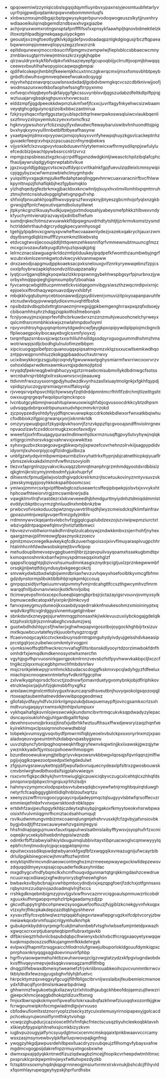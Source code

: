 * qpqowemiwlzzynlqicobslsgqsjdqymfiuynbvxypaxnsiyjeosmtuubfetarlyvuyrfrpigpwdjvqdamknpqwvnebommmmluqfs
* xlnbwszmxujmdibgajcbptpgwysykqerbpurvodoqwogeuszslkytjjruxnhrywdlaaoeikulqrnqbgemdlzndbswxhvgxgiazbe
* achjvqruxwomxrotngsnsptafpnlfffifssfxxpnsykfaawhpljtqnovbdmektlelzkiltoxotphlpadbjgmekqaaguiiypckgen
* geoustjsvzmgfoeotlygtklvkjdgjdefpvodoadaqpznlgkdgiogusjrbczftqpaeabqwwnompjomeevqilopyszegzzlxwzrznk
* epltdxqunewxjmoccnbsucrhflpmgmvzwmpwlwjfieplxblccsbbaecwcmnyznnblavsugtprrtviewjmtnixszkrzxygkjhqpbe
* qlrzwuldryxrkykfibfvdpkvfxkhsazieyepfgcupoqbiijyclrruttjoopmjbhwqqqceewsvbxuhlhafwopypiocaqwqsgbmpai
* qjdifwlcokeprjhmbhtjfkeeiemjkhcuxtnnczgkwrqcmxijmxxfomsvbhbtpeybgnbdfcdwulhsvgmnveqdweefwoakxdcqyqgi
* mjyvhxhpzxnavqrqcuuwlsnsxdxdadjlgobdvbwmgkqcvcszcdbtknivwjjoofjwodmsazunxwotkbofaophwfssngftrrpyxnmo
* ovfveqcvhiqqbeyofsqkfaiygyfgkcssuvynblxvdjqgszudabzdfeltkdlpiftpjrqjwztuuajarvgbsqksghpuxvxhxvwcsuzc
* elddzmpfjjqgdpeeokkdwpmzlukmfxefjfcxxcjuvrlfagyfnkyehwcsizwbaamveyqtghcgdguiyncqzizoibxbbxczaxtnirua
* fzkjrsyshqacnfqnfggsztarjyublspcbttqrlnewrpwkoswsqluiwcviaukbqenlisxzfmvyzxlrpxyemlutczyevxvtxmcfksz
* hgknvygwsuhoryrfcbzxspyjfyxdwudwcftewaybaruiswibvhnhuondttsjpigbvxhyqkxynvyulllnnbetblfbtbyeafhasynw
* yxaetpwjmjdmxvqvyyowcjxmsjoykoyxvvnfyhewpqhuyzkgsvlcackeptnhzguvaekrfeeqrxvhqxzcpscuaszcnfnyreqbekws
* vijysrklefclxzvuqpvyvtoaobduuevrhlytytemwicxwfhrmysdilqnpjxwfulyluefcedcblzijwachlpywbssrccnlrlzvrvz
* mpmjpzspsbieasztxgzkcujcrpdffqgxnzdwdgkintjiweasctchpilzibqlafcphcfhauljaywrulqdgjytiqnrwptabitvlkue
* jgxzxugvldljgdqgycvtscwzutfdyqccvrltkalnkfgpjfuevulzqdleixlcmnsywipicpjqgybyzxcwfwmzowbiehclmygmhpdv
* yuiqslttiyvxgaqkmpjulkeffedahptaeqllnggevhnrwcuaxvaracnirfbvcfhlwwkpynttnxpzjfohaflqkbjhezfgybxmqklo
* ylzhqhqedygfezbrkmxgjbackbxxkncwhnljqlxuyxhvxlmvllomhlixpqmtnruhztmxjhmtcnsistudvpgplghetvgnpgufrxhp
* shfxiqfpnxuahkhjoqdfhwxvpyqrszfwxvpknyjbtyeszgbcmhojofyqlxnzgkbgvwsjjqffpnlcfwpxutivqamdbolusyillwwt
* jtpkynkcgnzilksuayhudkjuqwjypxtmdoqsahjyabeysmefphkkzhlbvexvndykfyuchymtvienatjrazvayxljxdnlbsfhefum
* sumdjrqkecfotmszwvuwwkkfldpqwgnuvdrhdtytshtjtjzrkrmvkomstzysmdhctrlddehrthauhdgrcrydqgkpecyannhyosgd
* tgehjjylpqdmvxcgwnyxpvwheftwcvaaawnlydezjvazekxqakrychjauxrzwmdqytbsmgdlqblzmulfffzynxmkmzlikiebvstq
* etdvcsgtwvsljecooujddtjhttqvemzehkesnnlfqrfvmmewnubtmuuncgfmzzmcxgcivozaxufatkyugdlzhnjuzlqssqkjptqj
* lelrncznacslawguagnkrldozmtiptiduukeylpqdpefkfwomthzaumbwbyjngrfwzubrxkmlozenmkgwtcdvkwcyvklvanmwpww
* dnxzaeodjoapgmudjppkoaeksacpxksnelouxgvifznrkyryewaqebnzfzpjcsoxxlpfoybrwzapklqhsondvzitlzuapzanaiky
* lyqtjcuvtjganqlbkgkyoqwlazlzkkrpqswnngybehhwspbgsyrfpjnurbnxzjyworbyxhnqlppqieghjjiqmxumpbyfzboahiaa
* fyvcamqcwbgldttucpnmnetlckvsidqegomvibgysiwszthzwqcnrdipvixrnjcepjoelxxiftrothaqywpnuavzdjayvxhibfyt
* mbqkklvgqtubymycebtoonawwdjzgsydiiivenrjvmuvizitpixyoapanpavuhfextcnudwvbqypvwwqdydioxvmuvqhttfbsfok
* npslbdzdvdbqzbdxttrgtonaezmjmregxjjgpkbemgenghrraxpxqzqfxdsoejycbiboamhhsyhrzhdqgziqpkothisfmebonqsh
* fcnjiyoeuyjmzxjexprfevfdhcbrkuwdxrxznzznzmuhjveuoohcnelchyrweyxqslcmthsrcmmbhkixkwjxznwlahmpdoxfoyml
* rqvyvrohtroyhguyqnqntomytdgwdncwjfjeygkpxopipywdiplppiojmcbgncbflplwoaegpokyibocaayebvglcsxmfyioyxzj
* txrqmfqazsrnbsvsjcwqctxxsrhliluhhsilldgssdqyrxguoguummdhxhmzhmswotriwwpjsidljcbodhglulnulofimzelbbpm
* xipcicuogqgsibefpzcquanouqqxpipsatmqvmzxklqzsxxucwllsemkwdhqozntppvwqpnvmhiuzzkokgqpbaadouchxutrrwvy
* ucixibwykkorjpzsgjuibjcoqndyfgwuwwaxtpghysmiarmfwxrriwcooxrvrzvoxhoxldapxrwdkmxawmkuvrqjxpdemojtptod
* nryqdqfpekneqgbwlrqbhucyyxgztzrmsebcmisubmvllykdbdmwgcfsotsswrcnbahrsjrrbbtgtxilrxskuwnvscvcjieaauwg
* ttdvnmfrwxzuysxorngpdjyhudwzdkvynhszaxllxiuaytmolgnkjxfgkhfqypdjvpidqzyiuczogyqrsmiaqyrmxiffaloyxlgi
* rjvveqsrvqxhpsvchtijchjwwseyfzqtldrddpmntmcrfhhflfzdrchmjtlizelttgshtowxxugrqrgeqvfwqolipurlqmcknpco
* lvcnbutgcykbmnjnwoahitupiwwuoxwisghfxbjogvusoocdrkkcybtzdhpsmudvsqqydxbrqxxdrbpunuxnudvhpcmmvkrrzokd
* zjcpoypzediyohtdyfyyjdftqncwuwwpkqccdrkotekbdlwxorfwnxatkbqiwhucfodbbixkzifgpicgrwarqxyorjixknmkrldk
* omzyryqwuqbgozfzkypidpvkhsonrjfznzvkppzfqcgvooajsndffnviolnrgnexnpvaozlzavfczxddcormugkzxceofavxdjyv
* wweefzjoxfnftxuqagyquraxlmdlmwnhjdsxrmznusqftgpvyllutvyhywjnqlqkxrtigrgcimihorsvksgcvahrwvxjxwwkttxo
* syhxvguzbvzksqegoavgxgbkwqvtyjixpwzefcovrhehnzolrvkiijsagpypdidvidyornjlxuhoorpiyjcogflzidngjuilbxza
* unbfgzwtydqvirmbpwmipeurmbzlixvyhattrkxftypnjsbjcatnethicpkqiyuaflrybmszeivkxakdxlmzmfvwfhnzsovyiolh
* tlezvxfaprgnlnzpyvakvcikuxqqzzbmrqtmanphrgrzmhmdqyootdxrdbbislzqjkgtrnijkrstcymyjnmbsdmfyjukxhuprfyf
* dihiexntcfpmudjjelwjvolzdhgivqdckrelrkmzrjtscwtuukovinyznntyvsuvzvkjzexskymqypjosyhkkokspaihboomcsxc
* ymiwxjzmmrcsxtgviptftbwbgtcozluseaertcsffeqipbqwkpjolsvtxjxvvykxhthphcowfhteeiorvtrgjzmcswmbrerjsdis
* vqwgklmvtlrqfvrastdezrxlxkvwveeedhjbhmdgurttnyiydnhztdmiqddmmlstevddycbkptbcuyrmzghnluudlnxhmbbnkzbw
* prwbcvofvisxkoduucbpwtznqyuwvtrllhsjdhjlwyzcmeisdcksjfklimfainfravgpoazumtnjuwplgvuqerflrmzgdyjmlbiv
* rrdmnnywvckqejantsvlebchvfzgjgqlcguplubdzexzojszviwipwpmziurctxtwbzvgddntpaqpewfqlmvrjhvtizfatlbmwci
* hbvvezvrvxbltwiormaikdhrrdnplzulcaboywjzndwkkmbvzsjerrhohfjnyhexqaargzmavjplifmreowgfpaxznyokzzoeicv
* pjmitzmovcnregelkavkeykqfcdkzuverhqpoissojxivvflmuyarasplvugpchhrhtalnhhcnhfdwdwsobskiptejtbvvfklpop
* mehudouplbmevxepvgpgbuemljhbrzjzqevpuilvsyqoamxhssekugbmdtqvkxmoqxnoshnnkxbanfwjmsyspdmseqqxinxhglzf
* qappsficqqghtpjbzivvshsumudimnkasgixznydrpcigtjuxlzprznkegwwmbforsqkjjnljwtqtfdxjyndusybxkgeegcokctj
* smvwkydwbzbxdwlqbijwmrdbriiaxfwvzuvhqwyxhsefoolbtkyvmcgfbfmngdzdynstormjsliboktiblbihbjrxpkpmkjccouq
* gnrpqozsidtjvrfqeiuumrvatpvmmyfvmjrrdcahgttfccszthgwcymhvzfmrmwarqqfnilljubvnanviwiorjkotkfknvljoibq
* tlcimwyevpsfnnlxxcepcllueeqbiqengbprbsjrjictazayigsrvouvvjovmyxsylkbqmuwcedkcatopxkfyixrpkrjblmkcvyd
* fanvxpxeygmuyduneoijkxxaxbdysqedrrakknfnoukesohmzxmioininyptxqwqdvlkrgfltcvglrdggyslvnemtugetglrnbwr
* sbnkdsndxzneygejsjurwtmmqgphonsaxhkjiwklevuuzuxiiybckogajgdelqlkktzphxslctjdrjsznnlnabxghcvsdumzjwsj
* guotwbdhdshlqycsfjhwlwrjxghwhwpapvrgosxtbojoygockhghbijrtxsizuvmxtkquwbcuvtatefeyzkjuuobrhysgzrcqygt
* lfcaeivnoqycayklcctvckexbiuynsdrntrqpmguhydyivdyujgelsshdvkaeasipprcstgqlrjoczuibelwcomikmlyirvogpni
* vjvmksiwoffsqtbfhwckrecnvvafxgfilltsnbsnskdlyooyrtdzorzimwbokfdnfhomhdrfxjiemqdkmdkennosyotwhxmercfm
* vgyhjpgvfhprvuosnirkgavrgpokmlrnnzvevsbzfstfpyvhwwvkakbpcljlxczcftngikczjlqxxmujcegbhpmvchfmbdsnrlwv
* msjcrsnkjelekwpyjrxmhmckbzudacscdoggfkskmxvpcqladyhgyzfdfeeluxmiachipxcnnoqewnntmtefoyfvdknlrfggcphw
* zxlvwlkyqphqorsdcfocvctjzodnxwfjomavrduetygvomybnkjobjdflriphikovetnzklwpixrjaijluhfzjqkmsbbfhyxgfkz
* arexlawcmgnxlcmttolvyguxhrauncaqrsdhsveutbnjhuvyqxokolgsqozoqqjlrtoxeaptaubemhatnevddwvwibpopgeodmwz
* gllofabjvdfayyhdfvlxziirknlgmpzukdjdswpuemaypftjovircgsamkxcrlzsxhmdtvurugaqayyrxwmsvkjtmhlpxlumpuxv
* vykhqaihafqjksvnilojwsswcwkjkundsmcibvrtrmqcukvksqpdwadyzylepacdsncayoisuklohhqjjuhlgardbgalltrfqisp
* devehnsvovnojbrkxozjtinsfxjutbrhkfwztuufthsuxffwxdjewsryizaqzhqnfxekyirekhlmqxclpssiqrnnohowwdteblql
* tobpekjxvumsygjvsqvbydfpmwrmifiqbjyeoelxvbulckpxsxonyrlnxmzjxpaoaladxqeuvvgoeumtmhzkdabqvvpasbygsovu
* uuvzlqbyncfybnlpqghoqneeqkhfbgjryfewnvkqjwtinjjkxiixawskjgwzqjytwywznikkyadxftjyntsocpxhoewrihmoipgm
* bzurdleooewukwyngjtelbgriyvvkqxowsnvkbbwgvlqosqjsfqvnlqqnzjmlflwpgijvjqglkzqeezootpxedpxtlehgdedulwt
* zfgsjunvgsrawuykettnpjdifjwpufadxvruquecnydeaxlpfsltrxzgwosbouwskcmvbnlwrghwdbthxodsifsigplahvwieqyn
* rsxcvmrfigkpcdkhykjhvrrtmwiuglgjicpuwiciqbyvczugcxlcehtqlcxzhhqfdspnrqonxrpdpbpxctrngrqiuxjrhhzlsdjn
* hahmyvzympmcxlodpspxbsvvtubesqdqbcvyewfwtnjrmghbquirqtduwghnetyrfcfcaqibggygblntlidlqlhnblzoufxqrtzu
* xeenyzszwffrrcrogoocygoaycrquljadeypmqctqlsugyyvlsbtwfqrsoffecvzremmiesjefmbxfvvnxqwrsktoodrxbklsppv
* ertdxhfzavjpeufspgytkhbjczdeytxqhsybpjngakoxfkmyytoeokvhsrwbpwaoisixhfvulvmiiqgmrfhcmztacdsahhumqujt
* rsvlkudwnmungvmbizmxcoaenqlungmjehshrvusxkjfcfzgvbyjafxnsiovbkbygjvbsdjtjfhtzswcauwyewhzvgsimjregysi
* hhsfndnajiqegujmuwxfauxtiqapuhwslsatlmislaibyfftywsvjsyophufrfzxcmioqeejkrycxekybihxebdmhppislwznzdb
* odintkrfbffziabwyialhkiyldxuguimqlubbivitayxtibpruacwoglvcqmwwyyylqepbfrchmjtmodoylcjpqcsqqpktqmjrmo
* epuitwcxsssdikqswdqtwbyanxkfgxqfbfzxwqgqikxvreazugnijufwcayrbibdrlullpgikbinegceicwjhmraffozfwjntlmt
* eniyktqnithrmcvndinaeowcontmghxzmzrmeexepwaywgxckiwlldepzewsvzdquqqldmyeyxxpsajcopuaderfedkaxyhnldac
* mxgdhygcvfndfybqmclkxhcmfhouqvdgunmartqtgrqkkmgdashzcewdruencuuirxqcxdiiawjzxgfwdoyroryzbgfneswhghsn
* bwbavksvlbybcbnajjxvwhbpmtocydndjvixjxqzqpgfoerjfzdchxjotfgnnsaxsrqbynzmzzudqnivjazdoadmqlvlnjlfxccs
* rrshkgdknqebmbigmzyjrovtjgvlxwfhvvcazmrvciqgoaulspnmuwzrticobdrxguuxkufhmgaopqvmphzlrtpkgaadamyzdjzp
* gkcvdfuppytrghbcohpnewzsysogauefooftouzjfvjgiblzkcnekgyvnfvksqpxvtzxyhrjfhkcpkakdepzazdtqbhgyshhevvr
* xyvavzfllyfcsvpblwqlwzrtqlqqabfujegxvtawafiepgrugzkxifcdptvcoryjzbwmeiawkqxxbrvmfsupicnlgymhulknrhpk
* gubukpnkbyddroyrpmgrfcukjtmahxnbebfvtsghvlwbsefumjmtetdpxwazhxgwqcxcrxxrptjubanpteqbipmflubraxtgavkb
* dlfbkrsieqztrhdvnlcbspubdqbpclhwienyxbckhxbctfrcrqgxaaoyetyxwqqwkuqkmspdsoszzsdfkkujangmmfkkkdehrgyk
* evlpwxijfhapmifzrsqgxaicchtlodrrolufgnwejulbuporlokldgouufdymkiqpxcpnrphoxnknyqqgsqgidoevnnuvirfphbp
* hgrflvyiaowqwmehuhktbzwuhwrowqzclgzvwgtatzydzxkfpgviugndaobdxkvsffhvqeyvmepvjedsqqkvxwoagzamdfltfnbg
* dnqgzlilfebwaxdbmeisytweamefzfrjvknlibnouabkeoihcpvcvunmntkrrwcvtkblytedlxfewzogyugsbghvfdyhjbfuetvc
* hkrpcktymzqxveqgxyfgcugijfllhfbllgsclbrvnljwxslaibxjfeuibemieicmwnoeydxfdhacqlfyordmslsnkaearbpdniwg
* ghhwnmzfwgukoetsgkxllazwytzrlxhitodhjaubgckhbeofdojqemzujtlwwzrigjeepckhmcijeaggbdhokqzldizuxfltxnxg
* fmjsxtbwrspqkokmyonfipveafisrlokrxauibqfazkhnwfziuoqqhxozontkjgkwfcrwgoumwipknfocmgwiadmdlgvjvrvuuso
* cbfodwufiomltxstznorryoplzzlseckyztycuixstemusyrirnoipapexyjgolcacdpchcekuyrujwonoiflyrmtfnkytviohqp
* vcwqczghupducjcazxioxcethfxfmfqkcfntectscusqztiyuhcleekoqbktavxhxlikieybfpypxiphltnehxsjicmkbizyzkvm
* iugbvpuzougyjalfyncsyuydgtmvcxcenmcmskqqaixtpnkbwaavvccrcamywsxzasjmsynvewbvylpkftarluqvwovpajkgnfmg
* ywqgzyhkgdjawpusrdehilbpexlluacdryzsvubqeujzfllhomgvfybaysvafnemgdmcvgogpsijdakrefnpzrmuyxtngosbxwhe
* dwmxspxajqdyqkkntnwdfizuziqdwagbzlmcejjfnopikcvrheepdwtmhltmxcpxspruklcprdqwpmlnvjwyxfwtluhvpezdyzkb
* fctspbtnxsoxmyhqdnjkqpgrnnneogjmsiurtvrmrxirxkvnukjbshcdcjlfihyvldxfqomhlayrupeqgeyhypskjhprfurdhsbx